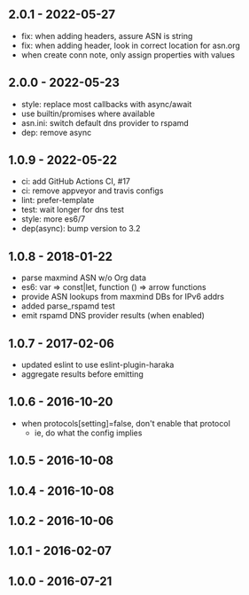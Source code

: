 
## 2.0.1 - 2022-05-27

- fix: when adding headers, assure ASN is string
- fix: when adding header, look in correct location for asn.org
- when create conn note, only assign properties with values


## 2.0.0 - 2022-05-23

- style: replace most callbacks with async/await
- use builtin/promises where available
- asn.ini: switch default dns provider to rspamd
- dep: remove async


## 1.0.9 - 2022-05-22

- ci: add GitHub Actions CI, #17
- ci: remove appveyor and travis configs
- lint: prefer-template
- test: wait longer for dns test
- style: more es6/7
- dep(async): bump version to 3.2


## 1.0.8 - 2018-01-22

- parse maxmind ASN w/o Org data
- es6: var => const|let, function () => arrow functions
- provide ASN lookups from maxmind DBs for IPv6 addrs
- added parse_rspamd test
- emit rspamd DNS provider results (when enabled)


## 1.0.7 - 2017-02-06

- updated eslint to use eslint-plugin-haraka
- aggregate results before emitting


## 1.0.6 - 2016-10-20

* when protocols[setting]=false, don't enable that protocol
    * ie, do what the config implies


## 1.0.5 - 2016-10-08

## 1.0.4 - 2016-10-08

## 1.0.2 - 2016-10-06

## 1.0.1 - 2016-02-07

## 1.0.0 - 2016-07-21

